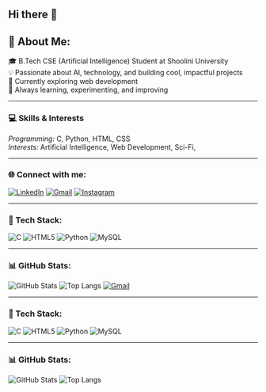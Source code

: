 ## Hi there 👋

<!--
**tango-aksh69/tango-aksh69** is a ✨ _special_ ✨ repository because its `README.md` (this file) appears on your GitHub profile.

Here are some ideas to get you started:


- 🌱 I’m currently learning ...web development
- 👯 I’m looking to collaborate on ...
- 🤔 I’m looking for help with ...
- 💬 Ask me about ...
- 📫 How to reach me: ...
- 😄 Pronouns: ...
- ⚡ Fun fact: ...
-->
## 🧠 About Me:
🎓 B.Tech CSE (Artificial Intelligence) Student at Shoolini University  
💡 Passionate about AI, technology, and building cool, impactful projects  
🌱 Currently exploring web development  
🚀 Always learning, experimenting, and improving  

---

### 💻 Skills & Interests
*Programming:* C, Python, HTML, CSS  
*Interests:* Artificial Intelligence, Web Development, Sci-Fi,   

---

### 🌐 Connect with me:
[![LinkedIn](https://img.shields.io/badge/LinkedIn-blue?style=for-the-badge&logo=linkedin)](https://www.linkedin.com/in/aksh-thakur-023703344/)
[![Gmail](https://img.shields.io/badge/Email-red?style=for-the-badge&logo=gmail&logoColor=white)](mailto:xaksh3@gmail.com)
[![Instagram](https://img.shields.io/badge/Instagram-%23E4405F.svg?style=for-the-badge&logo=Instagram&logoColor=white)](https://www.instagram.com/69.akshh)


---

### 🧰 Tech Stack:
![C](https://img.shields.io/badge/-C-00599C?style=for-the-badge&logo=c)
![HTML5](https://img.shields.io/badge/-HTML5-E34F26?style=for-the-badge&logo=html5&logoColor=white)
![Python](https://img.shields.io/badge/-Python-3776AB?style=for-the-badge&logo=python&logoColor=white)
![MySQL](https://img.shields.io/badge/-MySQL-4479A1?style=for-the-badge&logo=mysql&logoColor=white)

---

### 📊 GitHub Stats:
![GitHub Stats](https://github-readme-stats.vercel.app/api?username=tango-aksh69&show_icons=true&theme=tokyonight)
![Top Langs](https://github-readme-stats.vercel.app/api/top-langs/?username=tango-aksh69&layout=compact&theme=tokyonight)
[![Gmail](https://img.shields.io/badge/Email-red?style=for-the-badge&logo=gmail&logoColor=white)](mailto:xaksh3@gmail.com)

---

### 🧰 Tech Stack:
![C](https://img.shields.io/badge/-C-00599C?style=for-the-badge&logo=c)
![HTML5](https://img.shields.io/badge/-HTML5-E34F26?style=for-the-badge&logo=html5&logoColor=white)
![Python](https://img.shields.io/badge/-Python-3776AB?style=for-the-badge&logo=python&logoColor=white)
![MySQL](https://img.shields.io/badge/-MySQL-4479A1?style=for-the-badge&logo=mysql&logoColor=white)

---

### 📊 GitHub Stats:
![GitHub Stats](https://github-readme-stats.vercel.app/api?username=tango-aksh69&show_icons=true&theme=tokyonight)
![Top Langs](https://github-readme-stats.vercel.app/api/top-langs/?username=tango-aksh69&layout=compact&theme=tokyonight)


